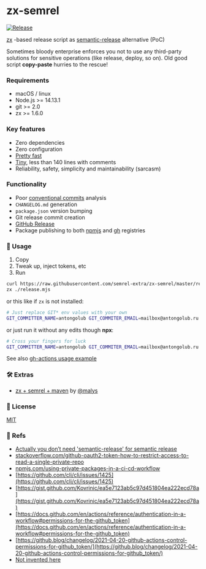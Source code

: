 # zx-semrel
[![Release](https://github.com/semrel-extra/zx-semrel/workflows/Release/badge.svg)](https://github.com/semrel-extra/zx-semrel/actions)

[zx](https://github.com/google/zx) -based release script as [semantic-release](https://github.com/semantic-release/semantic-release) alternative (PoC)

Sometimes bloody enterprise enforces you not to use any third-party solutions for sensitive operations (like release, deploy, so on).
Old good script **copy-paste** hurries to the rescue!

### Requirements
* macOS / linux
* Node.js >= 14.13.1
* git >= 2.0
* zx >= 1.6.0

### Key features
* Zero dependencies
* Zero configuration
* [Pretty fast](https://github.com/semrel-extra/zx-semrel/actions)
* [Tiny](https://github.com/semrel-extra/zx-semrel/blob/master/release.mjs), less than 140 lines with comments
* Reliability, safety, simplicity and maintainability (sarcasm)

### Functionality
* Poor [conventional commits](https://www.conventionalcommits.org/en/v1.0.0/) analysis
* `CHANGELOG.md` generation
* `package.json` version bumping
* Git release commit creation
* [GitHub Release](https://docs.github.com/en/github/administering-a-repository/releasing-projects-on-github/managing-releases-in-a-repository#creating-a-release)
* Package publishing to both [npmjs](https://registry.npmjs.org) and [gh](http://npm.pkg.github.com) registries

### 🚀 Usage
1. Copy
2. Tweak up, inject tokens, etc
3. Run
```bash
curl https://raw.githubusercontent.com/semrel-extra/zx-semrel/master/release.mjs > ./release.mjs
zx ./release.mjs
```
or this like if `zx` is not installed:
```bash
# Just replace GIT* env values with your own
GIT_COMMITTER_NAME=antongolub GIT_COMMITER_EMAIL=mailbox@antongolub.ru GITHUB_TOKEN=token npx zx ./release.mjs
```
or just run it without any edits though **npx**:
```bash
# Cross your fingers for luck
GIT_COMMITTER_NAME=antongolub GIT_COMMITER_EMAIL=mailbox@antongolub.ru GITHUB_TOKEN=token npx zx-semrel
```
See also [gh-actions usage example](https://github.com/semrel-extra/zx-semrel/blob/master/.github/workflows/release.yml)

### 🛠️ Extras
* [zx + semrel + maven](https://gist.github.com/malys/f295388ac10c8fc30b8912598b13ceb6) by [@malys](https://github.com/malys)

### 📄 License
[MIT](https://github.com/semrel-extra/zx-semrel/blob/master/LICENSE)

### 📎 Refs
* [Actually you don’t need 'semantic-release' for semantic release](https://dev.to/antongolub/you-don-t-need-semantic-release-sometimes-3k6k)
* [stackoverflow.com/github-oauth2-token-how-to-restrict-access-to-read-a-single-private-repo](https://stackoverflow.com/questions/26372417/github-oauth2-token-how-to-restrict-access-to-read-a-single-private-repo)
* [npmjs.com/using-private-packages-in-a-ci-cd-workflow](https://docs.npmjs.com/using-private-packages-in-a-ci-cd-workflow)
* [https://github.com/cli/cli/issues/1425](https://github.com/cli/cli/issues/1425)
* [https://gist.github.com/Kovrinic/ea5e7123ab5c97d451804ea222ecd78a](https://gist.github.com/Kovrinic/ea5e7123ab5c97d451804ea222ecd78a)
* [https://docs.github.com/en/actions/reference/authentication-in-a-workflow#permissions-for-the-github_token](https://docs.github.com/en/actions/reference/authentication-in-a-workflow#permissions-for-the-github_token)
* [https://github.blog/changelog/2021-04-20-github-actions-control-permissions-for-github_token/](https://github.blog/changelog/2021-04-20-github-actions-control-permissions-for-github_token/)
* [Not invented here](https://en.wikipedia.org/wiki/Not_invented_here)

